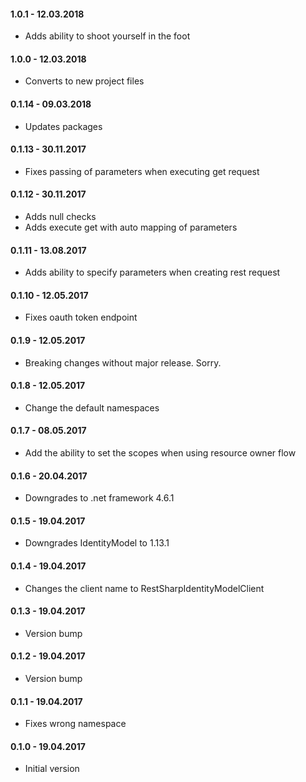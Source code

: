 #### 1.0.1 - 12.03.2018
* Adds ability to shoot yourself in the foot

#### 1.0.0 - 12.03.2018
* Converts to new project files

#### 0.1.14 - 09.03.2018
* Updates packages

#### 0.1.13 - 30.11.2017
* Fixes passing of parameters when executing get request

#### 0.1.12 - 30.11.2017
* Adds null checks
* Adds execute get with auto mapping of parameters

#### 0.1.11 - 13.08.2017
* Adds ability to specify parameters when creating rest request

#### 0.1.10 - 12.05.2017
* Fixes oauth token endpoint

#### 0.1.9 - 12.05.2017
* Breaking changes without major release. Sorry.

#### 0.1.8 - 12.05.2017
* Change the default namespaces

#### 0.1.7 - 08.05.2017
* Add the ability to set the scopes when using resource owner flow

#### 0.1.6 - 20.04.2017
* Downgrades to .net framework 4.6.1

#### 0.1.5 - 19.04.2017
* Downgrades IdentityModel to 1.13.1

#### 0.1.4 - 19.04.2017
* Changes the client name to RestSharpIdentityModelClient

#### 0.1.3 - 19.04.2017
* Version bump

#### 0.1.2 - 19.04.2017
* Version bump

#### 0.1.1 - 19.04.2017
* Fixes wrong namespace

#### 0.1.0 - 19.04.2017
* Initial version
